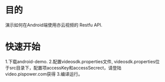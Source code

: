 # 目的
  演示如何在Android端使用亦云视频的 Restfu API.

# 快速开始
  1.下载android-demo.
  2.配置videosdk.properties文件, videosdk.properties位于src目录下，配置项accessKey和accessSecrect，请登陆video.pispower.com获得
  3.编译运行。

  



